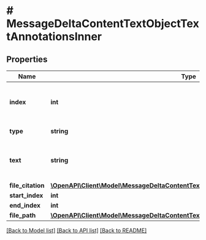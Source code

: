 # # MessageDeltaContentTextObjectTextAnnotationsInner

## Properties

Name | Type | Description | Notes
------------ | ------------- | ------------- | -------------
**index** | **int** | The index of the annotation in the text content part. |
**type** | **string** | Always &#x60;file_citation&#x60;. |
**text** | **string** | The text in the message content that needs to be replaced. | [optional]
**file_citation** | [**\OpenAPI\Client\Model\MessageDeltaContentTextAnnotationsFileCitationObjectFileCitation**](MessageDeltaContentTextAnnotationsFileCitationObjectFileCitation.md) |  | [optional]
**start_index** | **int** |  | [optional]
**end_index** | **int** |  | [optional]
**file_path** | [**\OpenAPI\Client\Model\MessageDeltaContentTextAnnotationsFilePathObjectFilePath**](MessageDeltaContentTextAnnotationsFilePathObjectFilePath.md) |  | [optional]

[[Back to Model list]](../../README.md#models) [[Back to API list]](../../README.md#endpoints) [[Back to README]](../../README.md)
